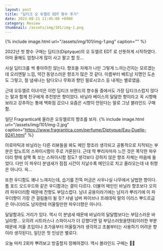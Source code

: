 ```yaml
---
layout: post
title: "딥티크 오 듀엘르 EDT 향수 후기"
date: 2022-08-21 11:45:00 +0900
category: Review
thumbnail: /assets/img/101/img-1.png
---
```


{% include image.html url="/assets/img/101/img-1.png" caption="" %}

2022년 첫 향수 구매는 딥티크(Diptyque)의 오 듀엘르 EDT 로 산뜻하게 시작하였다. 아마 올해도 엄청나게 많이 사고 팔고 할 듯...

사실 딥티크를 썩 좋아하진 않는다. 향조들 자체가 나만 그렇게 느끼는건지는 모르겠는데 오리엔탈 느낌, 약간 동양스러운 향조가 많은 것 같다. 이름부터 베트남 지명인 도손도 그렇고, 절 냄새나는 탐다오나 무화과 향인 필로시코스 등 내게는 별로였음.

근데 오듀엘르 이녀석은 이런 딥티크 브랜드의 향수들 중에서도 가장 딥티크스럽지 않다는 말과 함께 친구에게 추천받은 향이었다. 바닐라 베이스의 달달한 향이라고 꼭 시향해보라고 강추하는 통에 백화점 갔으나 요즘은 시향이 안된다는 말로 그냥 블라인드 구매함.

일단 Fragrantica에 올라온 오듀엘르의 향조를 보자.
{% include image.html url="/assets/img/101/img-2.jpg" caption="https://www.fragrantica.com/perfume/Diptyque/Eau-Duelle-9241.html" %}

아로마틱과 바닐라는 다른 리뷰들을 봐도 메인 향조라 생각되고 공통적으로 지적되는 부분은 탑노트의 스파이시함이 주로 거론된다. 근데 딱 뿌리자마자 느낀 것은 폭닥한 파우더리 향에 살짝 톡 쏘는 스파이시함 정도? 생각보다 강하지 않은 향조 자체는 마음에 들었다. 다만 이 파우더 분냄새가 점점 시간이 지날수록 메인으로 치고 올라오는데 내 취향은 아니다. 윽...

또한 우디함도 꽤나 느껴지는데, 습기를 잔뜩 머금은 사우나실 나무에서 날법한 향이다. 톰 포드 오드우드와 같은 우디함과는 결이 다르다. 더불어 메인인 바닐라 향조보다 오히려 파우더리함 때문에 잔향도 부담스럽다. 남녀 공용이라기에는 남자가 뿌리기에 이 파우더향이 가장 큰 걸림돌이 될 듯? 샤넬 넘버 파이브나 프레데릭 말의 이리스 뿌드르급은 아니더라도 남자한테 어울릴만한 파우더향은 아니다.

달달함과도 거리가 있다. 역시 이 분냄새 때문에 바닐라의 달달함보다는 부담스러운 바닐라향... 오히려 시트러스나 스파이시가 더 강했다면 덜 부담스러웠을텐데(이러한 부분 때문에 겨울 초입이나 초가을부터 어울릴거라 생각하고 초봄부터는 사용하기 어려운 향이라 생각된다), 일단은 첫 인상은 별로다.

오늘 마저 2회차 뿌려보고 방출할지 정해야겠다. 역시 블라인드 구매는 🙅‍♂️